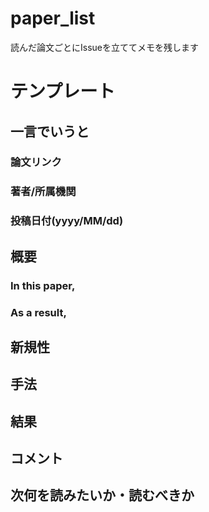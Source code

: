 # paper_list
読んだ論文ごとにIssueを立ててメモを残します

# テンプレート

## 一言でいうと
### 論文リンク
### 著者/所属機関
### 投稿日付(yyyy/MM/dd)

## 概要
### In this paper,
### As a result,

## 新規性

## 手法

## 結果

## コメント

## 次何を読みたいか・読むべきか
